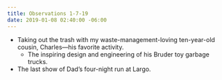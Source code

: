 ```yaml
---
title: Observations 1-7-19
date: 2019-01-08 02:40:00 -06:00
---
```


- Taking out the trash with my waste-management-loving ten-year-old cousin, Charles—his favorite activity.
	- The inspiring design and engineering of his Bruder toy garbage trucks.
- The last show of Dad’s four-night run at Largo.